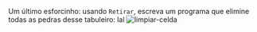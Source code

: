 Um último esforcinho: usando `Retirar`, escreva um programa que elimine todas as pedras desse tabuleiro: 
lal
![limpiar-celda](https://raw.githubusercontent.com/sagrado-corazon-alcal/mumuki-fundamentos-gobstones-guia-1-primeros-programas/master/images/limpiar-celda.png)